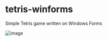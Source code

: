 # tetris-winforms
Simple Tetris game written on Windows Forms

![image](https://user-images.githubusercontent.com/17514184/197244516-e9994fc2-df9d-4077-9048-fb85e8b332d7.png)
